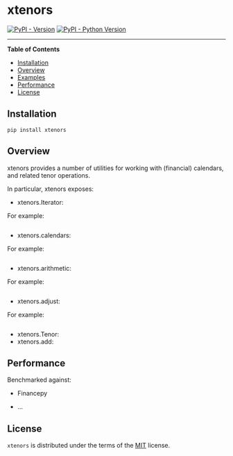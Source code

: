# xtenors

[![PyPI - Version](https://img.shields.io/pypi/v/xtenors.svg)](https://pypi.org/project/xtenors)
[![PyPI - Python Version](https://img.shields.io/pypi/pyversions/xtenors.svg)](https://pypi.org/project/xtenors)

-----

**Table of Contents**

- [Installation](#installation)
- [Overview](#overview)
- [Examples](#examples)
- [Performance](#performance)
- [License](#license)

## Installation

```console
pip install xtenors
```
## Overview

xtenors provides a number of utilities for working with (financial) calendars, and related tenor operations.

In particular, xtenors exposes:

- xtenors.Iterator:

For example:

```python

```

- xtenors.calendars:

For example:

```python

```

- xtenors.arithmetic:

For example:

```python

```

- xtenors.adjust:

For example:

```python

```

- xtenors.Tenor:
- xtenors.add:

## Performance

Benchmarked against:

- Financepy

- ...

## License

`xtenors` is distributed under the terms of the [MIT](https://spdx.org/licenses/MIT.html) license.
